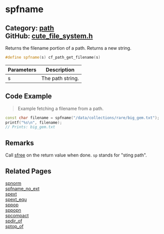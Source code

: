 [](../header.md ':include')

# spfname

Category: [path](https://github.com/RandyGaul/cute_framework/blob/master/docs/api_reference?id=path)  
GitHub: [cute_file_system.h](https://github.com/RandyGaul/cute_framework/blob/master/include/cute_file_system.h)  
---

Returns the filename portion of a path. Returns a new string.

```cpp
#define spfname(s) cf_path_get_filename(s)
```

Parameters | Description
--- | ---
s | The path string.

## Code Example

> Example fetching a filename from a path.

```cpp
const char filename = spfname("/data/collections/rare/big_gem.txt");
printf("%s\n", filename);
// Prints: big_gem.txt
```

## Remarks

Call [sfree](https://github.com/RandyGaul/cute_framework/blob/master/docs/string/sfree.md) on the return value when done. `sp` stands for "sting path".

## Related Pages

[spnorm](https://github.com/RandyGaul/cute_framework/blob/master/docs/path/spnorm.md)  
[spfname_no_ext](https://github.com/RandyGaul/cute_framework/blob/master/docs/path/spfname_no_ext.md)  
[spext](https://github.com/RandyGaul/cute_framework/blob/master/docs/path/spext.md)  
[spext_equ](https://github.com/RandyGaul/cute_framework/blob/master/docs/path/spext_equ.md)  
[sppop](https://github.com/RandyGaul/cute_framework/blob/master/docs/path/sppop.md)  
[sppopn](https://github.com/RandyGaul/cute_framework/blob/master/docs/path/sppopn.md)  
[spcompact](https://github.com/RandyGaul/cute_framework/blob/master/docs/path/spcompact.md)  
[spdir_of](https://github.com/RandyGaul/cute_framework/blob/master/docs/path/spdir_of.md)  
[sptop_of](https://github.com/RandyGaul/cute_framework/blob/master/docs/path/sptop_of.md)  
